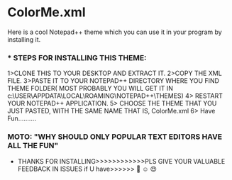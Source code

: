 # ColorMe.xml
Here is a cool Notepad++ theme which you can use it in your program by installing it.


### * STEPS FOR INSTALLING THIS THEME:

1>CLONE THIS TO YOUR DESKTOP AND EXTRACT IT.
2>COPY THE XML FILE.
3>PASTE IT TO YOUR NOTEPAD++ DIRECTORY WHERE YOU FIND THEME FOLDER( MOST PROBABLY YOU WILL GET IT IN c:\\USER\APPDATA\LOCAL\ROAMING\NOTEPAD++\THEMES)
4> RESTART YOUR NOTEPAD++ APPLICATION.
5> CHOOSE THE THEME THAT YOU JUST PASTED, WITH THE SAME NAME THAT IS, ColorMe.xml 
6> Have Fun.......... 



### MOTO: "WHY SHOULD ONLY POPULAR TEXT EDITORS HAVE ALL THE FUN"
 
* THANKS FOR INSTALLING>>>>>>>>>>>>PLS GIVE YOUR VALUABLE FEEDBACK IN ISSUES if U have>>>>>> :smiling_face_with_three_hearts: :relaxed: :heart_eyes: 


